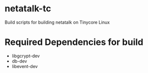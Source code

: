 # netatalk-tc
Build scripts for building netatalk on Tinycore Linux

# Required Dependencies for build
* libgcrypt-dev
* db-dev
* libevent-dev
